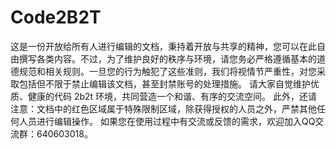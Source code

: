 # Code2B2T
这是一份开放给所有人进行编辑的文档，秉持着开放与共享的精神，您可以在此自由撰写各类内容。不过，为了维护良好的秩序与环境，请您务必严格遵循基本的道德规范和相关规则。一旦您的行为触犯了这些准则，我们将视情节严重性，对您采取包括但不限于禁止编辑该文档，甚至封禁账号的处理措施。
请大家自觉维护优质、健康的代码 2b2t 环境，共同营造一个和谐、有序的交流空间。
此外，还请注意：文档中的红色区域属于特殊限制区域，除获得授权的人员之外，严禁其他任何人员进行编辑操作。
如果您在使用过程中有交流或反馈的需求，欢迎加入QQ交流群：640603018。
